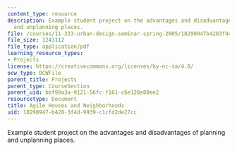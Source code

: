 ```yaml
---
content_type: resource
description: Example student project on the advantages and disadvantages of planning
  and unplanning places.
file: /courses/11-333-urban-design-seminar-spring-2005/18290947b4283f4d9939c1cfd2de27cc_housesandneighds.pdf
file_size: 1243112
file_type: application/pdf
learning_resource_types:
- Projects
license: https://creativecommons.org/licenses/by-nc-sa/4.0/
ocw_type: OCWFile
parent_title: Projects
parent_type: CourseSection
parent_uid: bbf99a3a-9121-56fc-f161-c6e120e80ee2
resourcetype: Document
title: Agile Houses and Neighborhoods
uid: 18290947-b428-3f4d-9939-c1cfd2de27cc
---
```

Example student project on the advantages and disadvantages of planning and unplanning places.